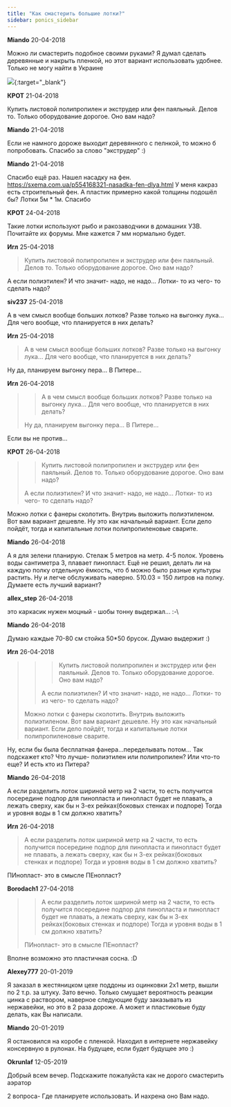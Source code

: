```yaml
---
title: "Как смастерить большие лотки?"
sidebar: ponics_sidebar
---
```


**Miando** 20-04-2018

Можно ли смастерить подобное своими руками? Я думал сделать деревянные и накрыть пленкой, но этот вариант использовать удобнее. Только не могу найти в Украине 

[![](/imagehost2/thumbs/emkostidlyagidroponiki1.jpg)](https://t.me/ponics_ru_files/19178){:target="_blank"}


**КРОТ** 21-04-2018

Купить листовой полипропилен и экструдер или фен паяльный. Делов то. Только оборудование дорогое. Оно вам надо?


**Miando** 21-04-2018

Если не намного дороже выходит деревянного с пелнкой, то можно б попробовать. Спасибо за слово "экструдер" :) 


**Miando** 21-04-2018

Спасибо ещё раз. Нашел насадку на фен. https://sxema.com.ua/p554168321-nasadka-fen-dlya.html У меня какраз есть строительный фен. А пластик примерно какой толщины подошёл бы? Лотки 5м * 1м. Спасибо


**КРОТ** 24-04-2018

Такие лотки используют рыбо и ракозаводчики в домашних УЗВ. Почитайте их форумы. Мне кажется 7 мм нормально будет.


**Игл** 25-04-2018

> Купить листовой полипропилен и экструдер или фен паяльный. Делов то. Только оборудование дорогое. Оно вам надо?

А если полиэтилен? И что значит- надо, не надо... Лотки- то из чего- то сделать надо?


**siv237** 25-04-2018

А в чем смысл вообще больших лотков? Разве только на выгонку лука... Для чего вообще, что планируется в них делать?


**Игл** 25-04-2018

> А в чем смысл вообще больших лотков? Разве только на выгонку лука... Для чего вообще, что планируется в них делать?

Ну да, планируем выгонку пера... В Питере...


**Игл** 26-04-2018

> > А в чем смысл вообще больших лотков? Разве только на выгонку лука... Для чего вообще, что планируется в них делать?
> 
> 
> 
> Ну да, планируем выгонку пера... В Питере...

Если вы не против...


**КРОТ** 26-04-2018

> > Купить листовой полипропилен и экструдер или фен паяльный. Делов то. Только оборудование дорогое. Оно вам надо?
> 
> 
> 
> А если полиэтилен? И что значит- надо, не надо... Лотки- то из чего- то сделать надо?

Можно лотки с фанеры сколотить. Внутриь выложить полиэтиленом. Вот вам вариант дешевле. Ну это как начальный вариант. Если дело пойдёт, тогда и капитальные лотки полипропиленовые сварите. 


**Miando** 26-04-2018

А я для зелени планирую. Стелаж 5 метров на метр. 4-5 полок. Уровень воды сантиметра 3, плавает пинопласт. Ещё не решил, делать ли на каждую полку отдельную ёмкость, что б можно было разные культуры растить. Ну и легче обслуживать наверно. 5*1*0.03 = 150 литров на полку. Думаете есть лучший вариант? 


**allex_step** 26-04-2018

это каркасик нужен моцный - шобы тонну выдержал... :-\ 


**Miando** 26-04-2018

Думаю каждые 70-80 см стойка 50*50 брусок. Думаю выдержит :) 


**Игл** 26-04-2018

> > > Купить листовой полипропилен и экструдер или фен паяльный. Делов то. Только оборудование дорогое. Оно вам надо?
> > 
> > 
> > 
> > А если полиэтилен? И что значит- надо, не надо... Лотки- то из чего- то сделать надо?
> 
> 
> 
> Можно лотки с фанеры сколотить. Внутриь выложить полиэтиленом. Вот вам вариант дешевле. Ну это как начальный вариант. Если дело пойдёт, тогда и капитальные лотки полипропиленовые сварите.

Ну, если бы была бесплатная фанера...переделывать потом... Так подскажет кто? Что лучше- полиэтилен или полипропилен? Или что-то еще? И есть кто из Питера?


**Miando** 26-04-2018

А если разделить лоток шириной метр на 2 части, то есть получится посередине подпор для пинопласта и пинопласт будет не плавать, а лежать сверху, как бы н 3-ех рейках(боковых стенках и подпоре) Тогда и уровня воды в 1 см должно хватить? 


**Игл** 26-04-2018

> А если разделить лоток шириной метр на 2 части, то есть получится посередине подпор для пинопласта и пинопласт будет не плавать, а лежать сверху, как бы н 3-ех рейках(боковых стенках и подпоре) Тогда и уровня воды в 1 см должно хватить?

ПИнопласт- это в смысле ПЕнопласт?


**Borodach1** 27-04-2018

> > А если разделить лоток шириной метр на 2 части, то есть получится посередине подпор для пинопласта и пинопласт будет не плавать, а лежать сверху, как бы н 3-ех рейках(боковых стенках и подпоре) Тогда и уровня воды в 1 см должно хватить?
> 
> 
> 
> ПИнопласт- это в смысле ПЕнопласт?

Вполне возможно это пластичная сосна. :D


**Alexey777** 20-01-2019

Я заказал в жестяницком цехе поддоны из оцинковки 2х1 метр, вышли по 2 т.р. за штуку. Зато вечно. Только смущает вероятность реакции цинка с раствором, наверное следующие буду заказывать из нержавейки, но это в 2 раза дороже. А может и пластиковые буду делать, как Вы написали.


**Miando** 20-01-2019

Я остановился на коробе с пленкой. Находил в интернете нержавейку консервную в рулонах. На будущее, если будет будущее это :)


**Okrunlaf** 12-05-2019

Добрый всем вечер. Подскажите пожалуйста как не дорого смастерить аэратор 

2 вопроса- Где планируете использовать. И нахрена оно Вам надо.


